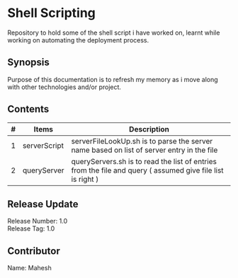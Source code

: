 # Shell Scripting
 Repository to hold some of the shell script i have worked on, learnt while working on automating the deployment process.

## Synopsis
 Purpose of this documentation is to refresh my memory as i move along with other technologies and/or project.       

## Contents
| #  | Items        | Description                                                                                                |
|----|--------------|------------------------------------------------------------------------------------------------------------|
| 1  | serverScript | serverFileLookUp.sh is to parse the server name based on list of server entry in the file                  |
| 2  | queryServer  | queryServers.sh is to read the list of entries from the file and query ( assumed give file list is right ) |

## Release Update
  Release Number: 1.0<br />
  Release Tag: 1.0
  
## Contributor
  Name: Mahesh <br />
